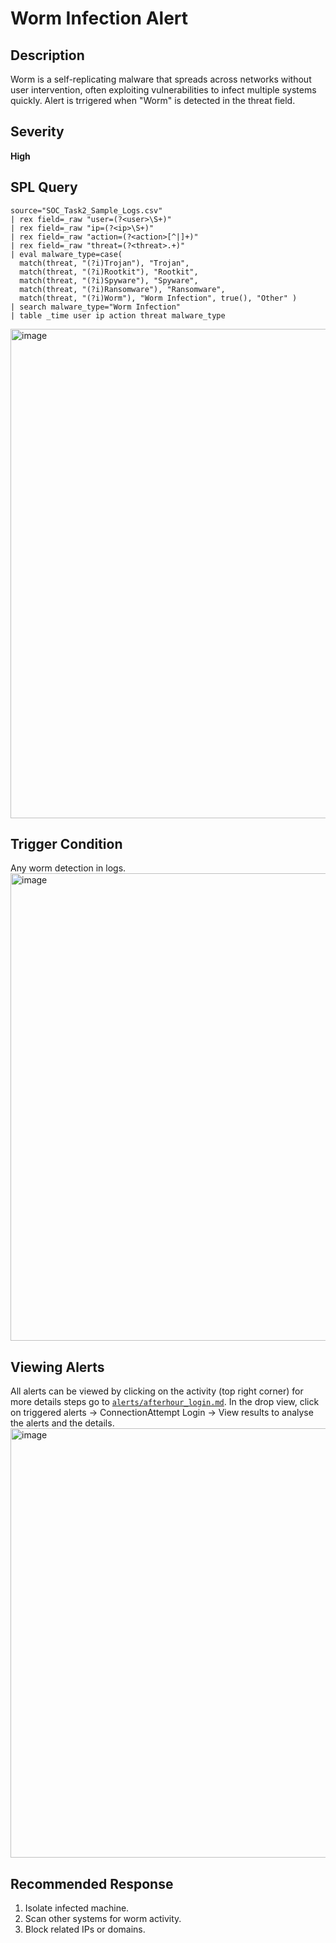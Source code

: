 # Worm Infection Alert

## Description
Worm is a self-replicating malware that spreads across networks without user intervention, often exploiting vulnerabilities to infect multiple systems quickly. Alert is trrigered when "Worm" is detected in the threat field.

## Severity
**High**

## SPL Query
```spl
source="SOC_Task2_Sample_Logs.csv"
| rex field=_raw "user=(?<user>\S+)"
| rex field=_raw "ip=(?<ip>\S+)"
| rex field=_raw "action=(?<action>[^|]+)"
| rex field=_raw "threat=(?<threat>.+)"
| eval malware_type=case(
  match(threat, "(?i)Trojan"), "Trojan",
  match(threat, "(?i)Rootkit"), "Rootkit",
  match(threat, "(?i)Spyware"), "Spyware",
  match(threat, "(?i)Ransomware"), "Ransomware",
  match(threat, "(?i)Worm"), "Worm Infection", true(), "Other" )
| search malware_type="Worm Infection"
| table _time user ip action threat malware_type
```
<img width="1888" height="783" alt="image" src="https://github.com/user-attachments/assets/616dbbfc-d907-48a2-bb5f-0b2fcc83c999" />


## Trigger Condition
Any worm detection in logs.
<img width="997" height="748" alt="image" src="https://github.com/user-attachments/assets/cb6cfba7-5b76-48cf-8661-d028e18b04f1" />


## Viewing Alerts
All alerts can be viewed by clicking on the activity (top right corner) for more details steps go to [`alerts/afterhour_login.md`](alerts/afterhour_login.md). In the drop view, click on triggered alerts -> ConnectionAttempt Login -> View results to analyse the alerts and the details.
<img width="1882" height="687" alt="image" src="https://github.com/user-attachments/assets/e25c966a-033d-4272-8743-f9fff054cb6a" />


## Recommended Response
1. Isolate infected machine.
2. Scan other systems for worm activity.
3. Block related IPs or domains.
